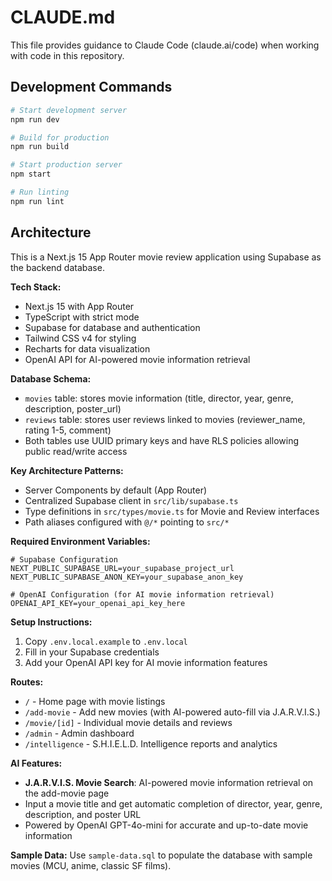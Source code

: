 # CLAUDE.md

This file provides guidance to Claude Code (claude.ai/code) when working with code in this repository.

## Development Commands

```bash
# Start development server
npm run dev

# Build for production
npm run build

# Start production server
npm start

# Run linting
npm run lint
```

## Architecture

This is a Next.js 15 App Router movie review application using Supabase as the backend database.

**Tech Stack:**
- Next.js 15 with App Router
- TypeScript with strict mode
- Supabase for database and authentication
- Tailwind CSS v4 for styling
- Recharts for data visualization
- OpenAI API for AI-powered movie information retrieval

**Database Schema:**
- `movies` table: stores movie information (title, director, year, genre, description, poster_url)
- `reviews` table: stores user reviews linked to movies (reviewer_name, rating 1-5, comment)
- Both tables use UUID primary keys and have RLS policies allowing public read/write access

**Key Architecture Patterns:**
- Server Components by default (App Router)
- Centralized Supabase client in `src/lib/supabase.ts`
- Type definitions in `src/types/movie.ts` for Movie and Review interfaces
- Path aliases configured with `@/*` pointing to `src/*`

**Required Environment Variables:**
```
# Supabase Configuration
NEXT_PUBLIC_SUPABASE_URL=your_supabase_project_url
NEXT_PUBLIC_SUPABASE_ANON_KEY=your_supabase_anon_key

# OpenAI Configuration (for AI movie information retrieval)
OPENAI_API_KEY=your_openai_api_key_here
```

**Setup Instructions:**
1. Copy `.env.local.example` to `.env.local`
2. Fill in your Supabase credentials
3. Add your OpenAI API key for AI movie information features

**Routes:**
- `/` - Home page with movie listings
- `/add-movie` - Add new movies (with AI-powered auto-fill via J.A.R.V.I.S.)
- `/movie/[id]` - Individual movie details and reviews
- `/admin` - Admin dashboard
- `/intelligence` - S.H.I.E.L.D. Intelligence reports and analytics

**AI Features:**
- **J.A.R.V.I.S. Movie Search**: AI-powered movie information retrieval on the add-movie page
- Input a movie title and get automatic completion of director, year, genre, description, and poster URL
- Powered by OpenAI GPT-4o-mini for accurate and up-to-date movie information

**Sample Data:**
Use `sample-data.sql` to populate the database with sample movies (MCU, anime, classic SF films).